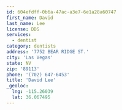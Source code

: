 ```yaml
---
id: 604efdff-0b6a-47ac-a3e7-6e1a28a60747
first_name: David
last_name: Lee
license: DDS
services:
  - dentist
category: dentists
address: '7752 BEAR RIDGE ST.'
city: 'Las Vegas'
state: NV
zip: '89113'
phone: '(702) 647-6453'
title: 'David Lee'
_geoloc:
  lng: -115.26039
  lat: 36.067495
---
```


